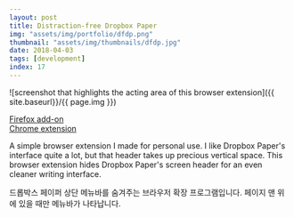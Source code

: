 ```yaml
---
layout: post
title: Distraction-free Dropbox Paper
img: "assets/img/portfolio/dfdp.png"
thumbnail: "assets/img/thumbnails/dfdp.jpg"
date: 2018-04-03
tags: [development]
index: 17
---
```


![screenshot that highlights the acting area of this browser extension]({{ site.baseurl}}/{{ page.img }})

[Firefox add-on](https://addons.mozilla.org/en-US/firefox/addon/distraction-free-dropbox-paper/)  
[Chrome extension](https://chrome.google.com/webstore/detail/remove-namuwiki/bfemngbpjoamofhfdmgamihocofefcan)

A simple browser extension I made for personal use. I like Dropbox Paper's interface quite a lot, but that header takes up precious vertical space. This browser extension hides Dropbox Paper's screen header for an even cleaner writing interface. 

드롭박스 페이퍼 상단 메뉴바를 숨겨주는 브라우저 확장 프로그램입니다. 페이지 맨 위에 있을 때만 메뉴바가 나타납니다.